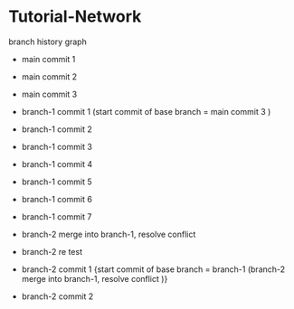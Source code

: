 # Tutorial-Network
 branch history graph

- main commit 1
- main commit 2
- main commit 3








- branch-1 commit 1 (start commit of base branch = main commit 3 )
- branch-1 commit 2 
- branch-1 commit 3
- branch-1 commit 4
- branch-1 commit 5
- branch-1 commit 6
- branch-1 commit 7
- branch-2 merge into branch-1, resolve conflict 

- branch-2 re test
- branch-2 commit 1 {start commit of base branch = branch-1 (branch-2 merge into branch-1, resolve conflict )}
- branch-2 commit 2